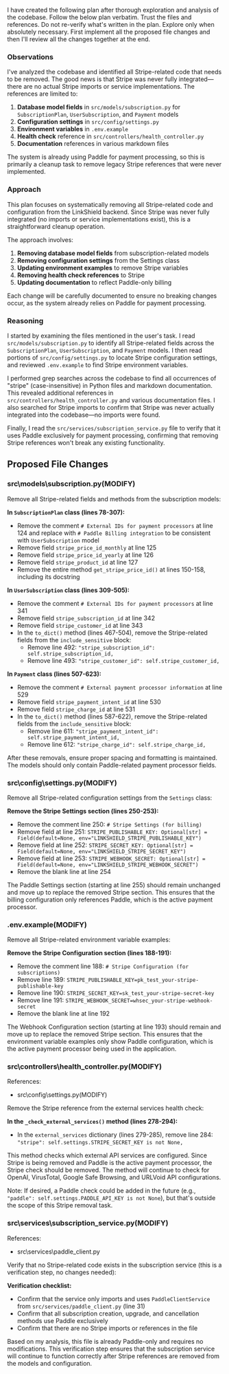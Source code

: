 I have created the following plan after thorough exploration and analysis of the codebase. Follow the below plan verbatim. Trust the files and references. Do not re-verify what's written in the plan. Explore only when absolutely necessary. First implement all the proposed file changes and then I'll review all the changes together at the end.

### Observations

I've analyzed the codebase and identified all Stripe-related code that needs to be removed. The good news is that Stripe was never fully integrated—there are no actual Stripe imports or service implementations. The references are limited to:

1. **Database model fields** in `src/models/subscription.py` for `SubscriptionPlan`, `UserSubscription`, and `Payment` models
2. **Configuration settings** in `src/config/settings.py` 
3. **Environment variables** in `.env.example`
4. **Health check** reference in `src/controllers/health_controller.py`
5. **Documentation** references in various markdown files

The system is already using Paddle for payment processing, so this is primarily a cleanup task to remove legacy Stripe references that were never implemented.


### Approach

This plan focuses on systematically removing all Stripe-related code and configuration from the LinkShield backend. Since Stripe was never fully integrated (no imports or service implementations exist), this is a straightforward cleanup operation.

The approach involves:
1. **Removing database model fields** from subscription-related models
2. **Removing configuration settings** from the Settings class
3. **Updating environment examples** to remove Stripe variables
4. **Removing health check references** to Stripe
5. **Updating documentation** to reflect Paddle-only billing

Each change will be carefully documented to ensure no breaking changes occur, as the system already relies on Paddle for payment processing.


### Reasoning

I started by examining the files mentioned in the user's task. I read `src/models/subscription.py` to identify all Stripe-related fields across the `SubscriptionPlan`, `UserSubscription`, and `Payment` models. I then read portions of `src/config/settings.py` to locate Stripe configuration settings, and reviewed `.env.example` to find Stripe environment variables.

I performed grep searches across the codebase to find all occurrences of "stripe" (case-insensitive) in Python files and markdown documentation. This revealed additional references in `src/controllers/health_controller.py` and various documentation files. I also searched for Stripe imports to confirm that Stripe was never actually integrated into the codebase—no imports were found.

Finally, I read the `src/services/subscription_service.py` file to verify that it uses Paddle exclusively for payment processing, confirming that removing Stripe references won't break any existing functionality.


## Proposed File Changes

### src\models\subscription.py(MODIFY)

Remove all Stripe-related fields and methods from the subscription models:

**In `SubscriptionPlan` class (lines 78-307):**
- Remove the comment `# External IDs for payment processors` at line 124 and replace with `# Paddle Billing integration` to be consistent with `UserSubscription` model
- Remove field `stripe_price_id_monthly` at line 125
- Remove field `stripe_price_id_yearly` at line 126
- Remove field `stripe_product_id` at line 127
- Remove the entire method `get_stripe_price_id()` at lines 150-158, including its docstring

**In `UserSubscription` class (lines 309-505):**
- Remove the comment `# External IDs for payment processors` at line 341
- Remove field `stripe_subscription_id` at line 342
- Remove field `stripe_customer_id` at line 343
- In the `to_dict()` method (lines 467-504), remove the Stripe-related fields from the `include_sensitive` block:
  - Remove line 492: `"stripe_subscription_id": self.stripe_subscription_id,`
  - Remove line 493: `"stripe_customer_id": self.stripe_customer_id,`

**In `Payment` class (lines 507-623):**
- Remove the comment `# External payment processor information` at line 529
- Remove field `stripe_payment_intent_id` at line 530
- Remove field `stripe_charge_id` at line 531
- In the `to_dict()` method (lines 587-622), remove the Stripe-related fields from the `include_sensitive` block:
  - Remove line 611: `"stripe_payment_intent_id": self.stripe_payment_intent_id,`
  - Remove line 612: `"stripe_charge_id": self.stripe_charge_id,`

After these removals, ensure proper spacing and formatting is maintained. The models should only contain Paddle-related payment processor fields.

### src\config\settings.py(MODIFY)

Remove all Stripe-related configuration settings from the `Settings` class:

**Remove the Stripe Settings section (lines 250-253):**
- Remove the comment line 250: `# Stripe Settings (for billing)`
- Remove field at line 251: `STRIPE_PUBLISHABLE_KEY: Optional[str] = Field(default=None, env="LINKSHIELD_STRIPE_PUBLISHABLE_KEY")`
- Remove field at line 252: `STRIPE_SECRET_KEY: Optional[str] = Field(default=None, env="LINKSHIELD_STRIPE_SECRET_KEY")`
- Remove field at line 253: `STRIPE_WEBHOOK_SECRET: Optional[str] = Field(default=None, env="LINKSHIELD_STRIPE_WEBHOOK_SECRET")`
- Remove the blank line at line 254

The Paddle Settings section (starting at line 255) should remain unchanged and move up to replace the removed Stripe section. This ensures that the billing configuration only references Paddle, which is the active payment processor.

### .env.example(MODIFY)

Remove all Stripe-related environment variable examples:

**Remove the Stripe Configuration section (lines 188-191):**
- Remove the comment line 188: `# Stripe Configuration (for subscriptions)`
- Remove line 189: `STRIPE_PUBLISHABLE_KEY=pk_test_your-stripe-publishable-key`
- Remove line 190: `STRIPE_SECRET_KEY=sk_test_your-stripe-secret-key`
- Remove line 191: `STRIPE_WEBHOOK_SECRET=whsec_your-stripe-webhook-secret`
- Remove the blank line at line 192

The Webhook Configuration section (starting at line 193) should remain and move up to replace the removed Stripe section. This ensures that the environment variable examples only show Paddle configuration, which is the active payment processor being used in the application.

### src\controllers\health_controller.py(MODIFY)

References: 

- src\config\settings.py(MODIFY)

Remove the Stripe reference from the external services health check:

**In the `_check_external_services()` method (lines 278-294):**
- In the `external_services` dictionary (lines 279-285), remove line 284: `"stripe": self.settings.STRIPE_SECRET_KEY is not None,`

This method checks which external API services are configured. Since Stripe is being removed and Paddle is the active payment processor, the Stripe check should be removed. The method will continue to check for OpenAI, VirusTotal, Google Safe Browsing, and URLVoid API configurations.

Note: If desired, a Paddle check could be added in the future (e.g., `"paddle": self.settings.PADDLE_API_KEY is not None`), but that's outside the scope of this Stripe removal task.

### src\services\subscription_service.py(MODIFY)

References: 

- src\services\paddle_client.py

Verify that no Stripe-related code exists in the subscription service (this is a verification step, no changes needed):

**Verification checklist:**
- Confirm that the service only imports and uses `PaddleClientService` from `src/services/paddle_client.py` (line 31)
- Confirm that all subscription creation, upgrade, and cancellation methods use Paddle exclusively
- Confirm that there are no Stripe imports or references in the file

Based on my analysis, this file is already Paddle-only and requires no modifications. This verification step ensures that the subscription service will continue to function correctly after Stripe references are removed from the models and configuration.